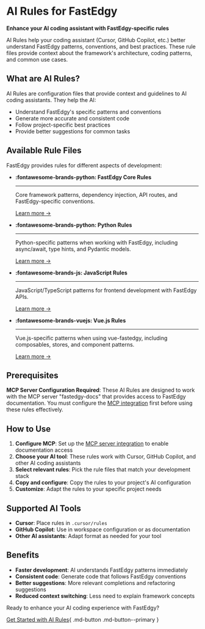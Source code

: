 # AI Rules for FastEdgy

**Enhance your AI coding assistant with FastEdgy-specific rules**

AI Rules help your coding assistant (Cursor, GitHub Copilot, etc.) better understand FastEdgy patterns, conventions, and best practices. These rule files provide context about the framework's architecture, coding patterns, and common use cases.

## What are AI Rules?

AI Rules are configuration files that provide context and guidelines to AI coding assistants. They help the AI:

- Understand FastEdgy's specific patterns and conventions
- Generate more accurate and consistent code
- Follow project-specific best practices
- Provide better suggestions for common tasks

## Available Rule Files

FastEdgy provides rules for different aspects of development:

<div class="grid cards" markdown>

-   **:fontawesome-brands-python: FastEdgy Core Rules**

    ---

    Core framework patterns, dependency injection, API routes, and FastEdgy-specific conventions.

    [Learn more →](fastedgy.md)

-   **:fontawesome-brands-python: Python Rules**

    ---

    Python-specific patterns when working with FastEdgy, including async/await, type hints, and Pydantic models.

    [Learn more →](python.md)

-   **:fontawesome-brands-js: JavaScript Rules**

    ---

    JavaScript/TypeScript patterns for frontend development with FastEdgy APIs.

    [Learn more →](javascript.md)

-   **:fontawesome-brands-vuejs: Vue.js Rules**

    ---

    Vue.js-specific patterns when using vue-fastedgy, including composables, stores, and component patterns.

    [Learn more →](vue.md)

</div>

## Prerequisites

**MCP Server Configuration Required**: These AI Rules are designed to work with the MCP server "fastedgy-docs" that provides access to FastEdgy documentation. You must configure the [MCP integration](../mcp.md) first before using these rules effectively.

## How to Use

1. **Configure MCP**: Set up the [MCP server integration](../mcp.md) to enable documentation access
2. **Choose your AI tool**: These rules work with Cursor, GitHub Copilot, and other AI coding assistants
3. **Select relevant rules**: Pick the rule files that match your development stack
4. **Copy and configure**: Copy the rules to your project's AI configuration
5. **Customize**: Adapt the rules to your specific project needs

## Supported AI Tools

- **Cursor**: Place rules in `.cursor/rules`
- **GitHub Copilot**: Use in workspace configuration or as documentation
- **Other AI assistants**: Adapt format as needed for your tool

## Benefits

- **Faster development**: AI understands FastEdgy patterns immediately
- **Consistent code**: Generate code that follows FastEdgy conventions
- **Better suggestions**: More relevant completions and refactoring suggestions
- **Reduced context switching**: Less need to explain framework concepts

Ready to enhance your AI coding experience with FastEdgy?

[Get Started with AI Rules](fastedgy.md){ .md-button .md-button--primary }
